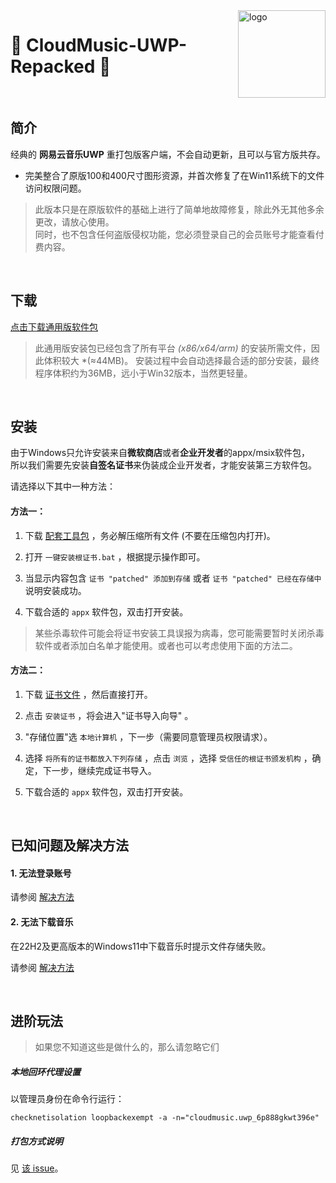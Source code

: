 <img src="https://user-images.githubusercontent.com/26399680/47980314-0e3f1700-e102-11e8-8857-e3436ecc8beb.png" alt="logo" width="140" height="140" align="right">

#  🎼 CloudMusic-UWP-Repacked 🚀

&nbsp;
&nbsp;
## 简介

经典的 **网易云音乐UWP** 重打包版客户端，不会自动更新，且可以与官方版共存。

- 完美整合了原版100和400尺寸图形资源，并首次修复了在Win11系统下的文件访问权限问题。

> 此版本只是在原版软件的基础上进行了简单地故障修复，除此外无其他多余更改，请放心使用。<br />
> 同时，也不包含任何盗版侵权功能，您必须登录自己的会员账号才能查看付费内容。


&nbsp;
## 下载

[点击下载通用版软件包](https://github.com/exp-3/CloudMusic.UWP-Repacked/raw/main/CloudMusic.UWP-1.4.1.0_Repacked_universal.AppxBundle)

> 此通用版安装包已经包含了所有平台 *(x86/x64/arm)* 的安装所需文件，因此体积较大 *(&asymp;44MB)。
> 安装过程中会自动选择最合适的部分安装，最终程序体积约为36MB，远小于Win32版本，当然更轻量。


&nbsp;
## 安装

由于Windows只允许安装来自**微软商店**或者**企业开发者**的appx/msix软件包，<br />
所以我们需要先安装**自签名证书**来伪装成企业开发者，才能安装第三方软件包。

请选择以下其中一种方法：

#### 方法一：

1. 下载 [配套工具包](https://github.com/exp-3/CloudMusic.UWP-Tools/archive/dbb93c60c3dd9c634484ee1610f80d17dd66c02a.zip) ，务必解压缩所有文件 (不要在压缩包内打开)。

2. 打开 ```一键安装根证书.bat``` ，根据提示操作即可。

3. 当显示内容包含 ```证书 "patched" 添加到存储``` 或者 ```证书 "patched" 已经在存储中``` 说明安装成功。

4. 下载合适的 ```appx``` 软件包，双击打开安装。

> 某些杀毒软件可能会将证书安装工具误报为病毒，您可能需要暂时关闭杀毒软件或者添加白名单才能使用。或者也可以考虑使用下面的方法二。

#### 方法二：

1. 下载 [证书文件](https://github.com/exp-3/CloudMusic.UWP-Tools/raw/main/data/3.cer) ，然后直接打开。

2. 点击 ```安装证书``` ，将会进入"证书导入向导" 。

3. "存储位置"选 ```本地计算机``` ，下一步（需要同意管理员权限请求）。

4. 选择 ```将所有的证书都放入下列存储``` ，点击 ```浏览``` ，选择 ```受信任的根证书颁发机构``` ，确定，下一步，继续完成证书导入。

5. 下载合适的 ```appx``` 软件包，双击打开安装。


&nbsp;
## 已知问题及解决方法

#### 1. 无法登录账号

请参阅 [解决方法](assets/login.md)

#### 2. 无法下载音乐

在22H2及更高版本的Windows11中下载音乐时提示文件存储失败。

请参阅 [解决方法](assets/storage.md)


&nbsp;
## 进阶玩法

> 如果您不知道这些是做什么的，那么请忽略它们

##### 本地回环代理设置

以管理员身份在命令行运行：

`checknetisolation loopbackexempt -a -n="cloudmusic.uwp_6p888gkwt396e"`

##### 打包方式说明

见 [该 issue](https://github.com/JasonWei512/NetEase-Cloud-Music-UWP-Repack/issues/3#issuecomment-636415035)。

